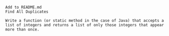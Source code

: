
    Add to README.md
    Find All Duplicates

    Write a function (or static method in the case of Java) that accepts a list of integers and returns a list of only those integers that appear more than once.
